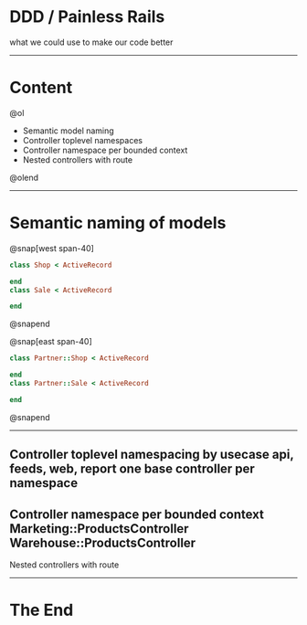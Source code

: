 # DDD / Painless Rails

what we could use to make our code better

---

# Content

@ol

- Semantic model naming
- Controller toplevel namespaces
- Controller namespace per bounded context
- Nested controllers with route

@olend

---


# Semantic naming of models

@snap[west span-40]
```ruby
class Shop < ActiveRecord

end
class Sale < ActiveRecord

end
```
@snapend

@snap[east span-40]
```ruby
class Partner::Shop < ActiveRecord

end
class Partner::Sale < ActiveRecord

end
```
@snapend

---
Controller toplevel namespacing by usecase
api, feeds, web, report
one base controller per namespace
---
Controller namespace per bounded context
Marketing::ProductsController
Warehouse::ProductsController
---
Nested controllers with route

---
# __The End__
